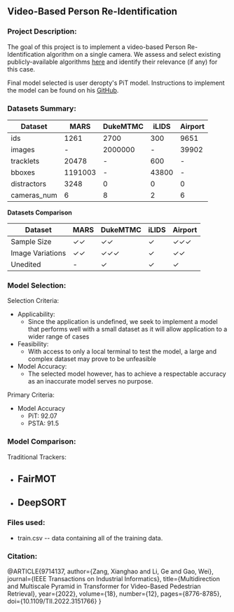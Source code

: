 ## Video-Based Person Re-Identification

### Project Description:

The goal of this project is to implement a video-based Person Re-Identification algorithm on a single camera. We assess and select existing publicly-available algorithms [here](https://paperswithcode.com/task/video-based-person-re-identification) and identify their relevance (if any) for this case.

Final model selected is user deropty's PiT model. Instructions to implement the model can be found on his [GitHub](https://github.com/deropty/PiT).

### Datasets Summary:

Dataset | MARS | DukeMTMC | iLIDS | Airport 
--- | --- | --- | --- |--- 
ids | 1261 | 2700 | 300 | 9651 
images | - | 2000000 | - | 39902
tracklets | 20478 | - | 600 | -
bboxes | 1191003 | - | 43800 | -
distractors | 3248 | 0 | 0 | 0
cameras_num | 6 | 8 | 2 | 6

**Datasets Comparison**

Dataset | MARS | DukeMTMC | iLIDS | Airport 
--- | --- | --- | --- |--- 
Sample Size | ✓✓ | ✓✓ | ✓ | ✓✓✓
Image Variations | ✓✓ | ✓✓✓ | ✓ | ✓✓
Unedited | - | ✓ | ✓ | ✓


### Model Selection:

Selection Criteria:
- Applicability:
	- Since the application is undefined, we seek to implement a model that performs well with a small dataset as it will allow application to a wider range of cases
- Feasibility:
	- With access to only a local terminal to test the model, a large and complex dataset may prove to be unfeasible
- Model Accuracy:
	- The selected model however, has to achieve a respectable accuracy as an inaccurate model serves no purpose.


Primary Criteria:
-  Model Accuracy 
	- PiT: 92.07
	- PSTA: 91.5

### Model Comparison:

Traditional Trackers:
- FairMOT
	-
- DeepSORT
	-


### Files used:

- train.csv -- data containing all of the training data.




  

### Citation:
@ARTICLE{9714137,
  author={Zang, Xianghao and Li, Ge and Gao, Wei},
  journal={IEEE Transactions on Industrial Informatics}, 
  title={Multidirection and Multiscale Pyramid in Transformer for Video-Based Pedestrian Retrieval}, 
  year={2022},
  volume={18},
  number={12},
  pages={8776-8785},
  doi={10.1109/TII.2022.3151766}
}

